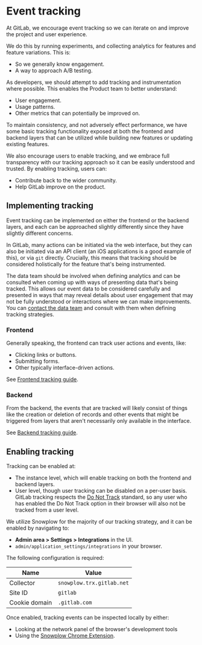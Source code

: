 # Event tracking

At GitLab, we encourage event tracking so we can iterate on and improve the project and user experience.

We do this by running experiments, and collecting analytics for features and feature variations. This is:

- So we generally know engagement.
- A way to approach A/B testing.

As developers, we should attempt to add tracking and instrumentation where possible. This enables the Product team to better understand:

- User engagement.
- Usage patterns.
- Other metrics that can potentially be improved on.

To maintain consistency, and not adversely effect performance, we have some basic tracking functionality exposed at both the frontend and backend layers that can be utilized while building new features or updating existing features.

We also encourage users to enable tracking, and we embrace full transparency with our tracking approach so it can be easily understood and trusted. By enabling tracking, users can:

- Contribute back to the wider community.
- Help GitLab improve on the product.

## Implementing tracking

Event tracking can be implemented on either the frontend or the backend layers, and each can be approached slightly differently since they have slightly different concerns.

In GitLab, many actions can be initiated via the web interface, but they can also be initiated via an API client (an iOS applications is a good example of this), or via `git` directly. Crucially, this means that tracking should be considered holistically for the feature that's being instrumented.

The data team should be involved when defining analytics and can be consulted when coming up with ways of presenting data that's being tracked. This allows our event data to be considered carefully and presented in ways that may reveal details about user engagement that may not be fully understood or interactions where we can make improvements. You can [contact the data team](https://about.gitlab.com/handbook/business-ops/data-team/#contact-us) and consult with them when defining tracking strategies.

### Frontend

Generally speaking, the frontend can track user actions and events, like:

- Clicking links or buttons.
- Submitting forms.
- Other typically interface-driven actions.

See [Frontend tracking guide](frontend.md).

### Backend

From the backend, the events that are tracked will likely consist of things like the creation or deletion of records and other events that might be triggered from layers that aren't necessarily only available in the interface.

See [Backend tracking guide](backend.md).

## Enabling tracking

Tracking can be enabled at:

- The instance level, which will enable tracking on both the frontend and backend layers.
- User level, though user tracking can be disabled on a per-user basis. GitLab tracking respects the [Do Not Track](https://www.eff.org/issues/do-not-track) standard, so any user who has enabled the Do Not Track option in their browser will also not be tracked from a user level.

We utilize Snowplow for the majority of our tracking strategy, and it can be enabled by navigating to:

- **Admin area > Settings > Integrations** in the UI.
- `admin/application_settings/integrations` in your browser.

The following configuration is required:

| Name          | Value                     |
| ------------- | ------------------------- |
| Collector     | `snowplow.trx.gitlab.net` |
| Site ID       | `gitlab`                  |
| Cookie domain | `.gitlab.com`             |

Once enabled, tracking events can be inspected locally by either:

- Looking at the network panel of the browser's development tools
- Using the [Snowplow Chrome Extension](https://chrome.google.com/webstore/detail/snowplow-inspector/maplkdomeamdlngconidoefjpogkmljm).
